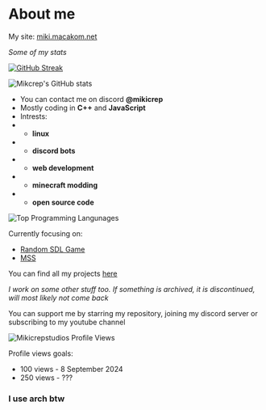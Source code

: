 # About me

My site: [miki.macakom.net](https://miki.macakom.net)

*Some of my stats*

[![GitHub Streak](https://streak-stats.demolab.com/?user=Mikicrepstudios&theme=dark)](https://git.io/streak-stats)

![Mikcrep's GitHub stats](https://github-readme-stats.vercel.app/api?username=mikicrepstudios&show_icons=true&theme=dark)

- You can contact me on discord **@mikicrep**
- Mostly coding in **C++** and **JavaScript**
- Intrests: 
- - **linux**
- - **discord bots**
- - **web development**
- - **minecraft modding**
- - **open source code**

![Top Programming Langunages](https://github-readme-stats.vercel.app/api/top-langs/?username=mikicrepstudios&layout=compact&theme=dark&langs_count=10)

Currently focusing on:
- [Random SDL Game](https://github.com/Mikicrepstudios/Random-SDL-Game)
- [MSS](https://github.com/Mikicrep-Studios/mikicrep-studios.github.io)

You can find all my projects [here](https://miki.macakom.net/projects.html)

*I work on some other stuff too. If something is archived, it is discontinued, will most likely not come back*

You can support me by starring my repository, joining my discord server or subscribing to my youtube channel

<p align="left"> <img src="https://komarev.com/ghpvc/?username=Mikicrepstudios&label=Profile%20views&color=0e75b6&style=flat" alt="Mikicrepstudios Profile Views" /> </p>

Profile views goals:
- 100 views - 8 September 2024
- 250 views - ???

### I use **arch** btw
